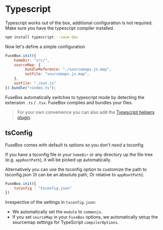 # Typescript

Typescript works out of the box, additional configuration is not required. Make sure you have the typescript compiler installed.

```bash
npm install typescript --save-dev
```

Now let's define a simple configuration

```js
FuseBox.init({
    homeDir: "src/",
    sourceMap: {
         bundleReference: "./sourcemaps.js.map",
         outFile: "sourcemaps.js.map",
    },
    outFile: "./out.js"
}).bundle(">index.ts");
```

FuseBox automatically switches to typescript mode by detecting the extension `.ts` / `.tsx`. FuseBox compiles and bundles your files.

> For your own convenience you can also add the [Typescript helpers plugin](#typescript-helpers).

## tsConfig

FuseBox comes with default ts options so you don't *need* a tsconfig.

If you have a tsconfig file in your `homeDir` or any directory up the file tree (e.g. `appRootPath`), it will be picked up automatically. 

Alternatively you can use the tsconfig option to customize the path to tsconfig.json (It can be an absolute path, Or relative to `appRootPath`).

```js
FuseBox.init({
    tsConfig : "tsconfig.json"
})
```

Irrespective of the settings in `tsconfig.json`:

* We automatically set the `module` to `commonjs`.
* If you set `sourceMap` in your `FuseBox` options, we automatically setup the sourcemap settings for TypeScript `compilerOptions`.
